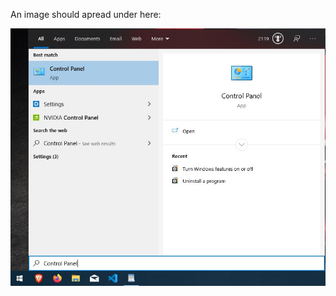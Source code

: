 An image should apread under here:

![alt text](https://github.com/8bitNrd/8bitnrd.github.io/blob/master/Pages/Enable%20Hyper-V/img/controlPanel.jpg)
